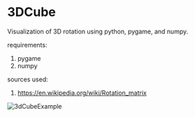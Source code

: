 # 3DCube
Visualization of 3D rotation using python, pygame, and numpy.

requirements:

1. pygame
2. numpy

sources used:

1. https://en.wikipedia.org/wiki/Rotation_matrix


![3dCubeExample](https://user-images.githubusercontent.com/100161536/208986037-652aaf7f-3fe9-4c80-b526-030c0ceade56.png)
